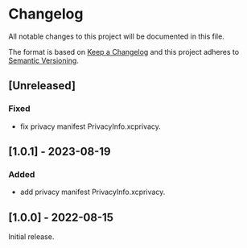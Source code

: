 # Changelog
All notable changes to this project will be documented in this file.

The format is based on [Keep a Changelog](http://keepachangelog.com/en/1.0.0/)
and this project adheres to [Semantic Versioning](http://semver.org/spec/v2.0.0.html).

## [Unreleased]

### Fixed
- fix privacy manifest PrivacyInfo.xcprivacy.

## [1.0.1] - 2023-08-19

### Added
- add privacy manifest PrivacyInfo.xcprivacy.

## [1.0.0] - 2022-08-15

Initial release.
